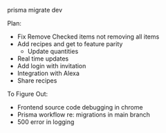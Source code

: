 prisma migrate dev <name>

Plan:

- Fix Remove Checked items not removing all items
- Add recipes and get to feature parity
  - Update quantities
- Real time updates
- Add login with invitation
- Integration with Alexa
- Share recipes

To Figure Out:

- Frontend source code debugging in chrome
- Prisma workflow re: migrations in main branch
- 500 error in logging
